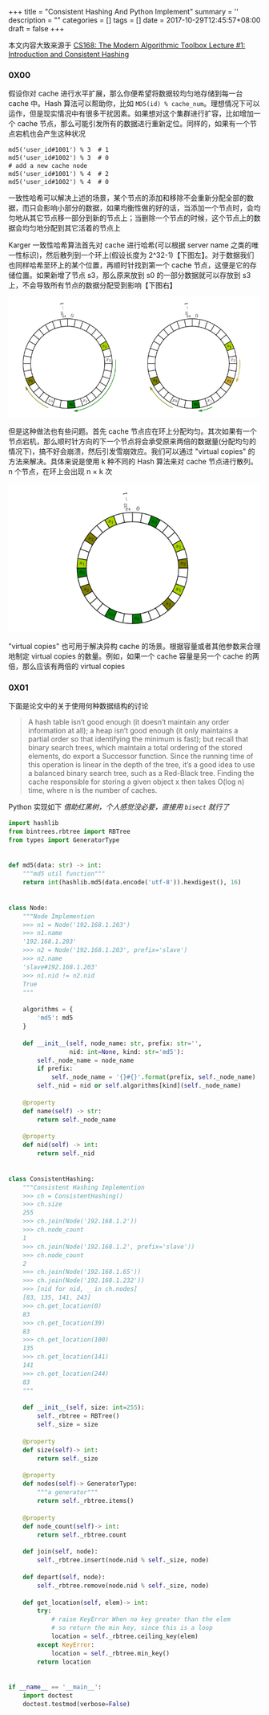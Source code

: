 
+++
title = "Consistent Hashing And Python Implement"
summary = ''
description = ""
categories = []
tags = []
date = 2017-10-29T12:45:57+08:00
draft = false
+++

本文内容大致来源于 [CS168: The Modern Algorithmic Toolbox Lecture #1: Introduction and Consistent Hashing](http://theory.stanford.edu/~tim/s17/l/l1.pdf)

### 0X00

假设你对 cache 进行水平扩展，那么你便希望将数据较均匀地存储到每一台 cache 中。Hash 算法可以帮助你，比如 `MD5(id) % cache_num`。理想情况下可以运作，但是现实情况中有很多干扰因素。如果想对这个集群进行扩容，比如增加一个 cache 节点，那么可能引发所有的数据进行重新定位。同样的，如果有一个节点宕机也会产生这种状况

```
md5('user_id#1001') % 3  # 1
md5('user_id#1002') % 3  # 0
# add a new cache node
md5('user_id#1001') % 4  # 2
md5('user_id#1002') % 4  # 0
```

一致性哈希可以解决上述的场景，某个节点的添加和移除不会重新分配全部的数据，而只会影响小部分的数据，如果均衡性做的好的话，当添加一个节点时，会均匀地从其它节点移一部分到新的节点上；当删除一个节点的时候，这个节点上的数据会均匀地分配到其它活着的节点上

Karger 一致性哈希算法首先对 cache 进行哈希(可以根据 server name 之类的唯一性标识)，然后散列到一个环上(假设长度为 2^32-1)【下图左】。对于数据我们也同样哈希至环上的某个位置，再顺时针找到第一个 cache 节点，这便是它的存储位置。如果新增了节点 s3，那么原来放到 s0 的一部分数据就可以存放到 s3 上，不会导致所有节点的数据分配受到影响【下图右】

![](../../images/2017/10/2017-10-29-15-02-11----.png)

但是这种做法也有些问题。首先 cache 节点应在环上分配均匀。其次如果有一个节点宕机，那么顺时针方向的下一个节点将会承受原来两倍的数据量(分配均匀的情况下)，搞不好会崩溃，然后引发雪崩效应。我们可以通过 "virtual copies" 的方法来解决。具体来说是使用 k 种不同的 Hash 算法来对 cache 节点进行散列。n 个节点，在环上会出现 n × k 次

![](../../images/2017/10/2017-10-29-20-30-40----.png)

"virtual copies" 也可用于解决异构 cache 的场景。根据容量或者其他参数来合理地制定 virtual copies 的数量。例如，如果一个 cache 容量是另一个 cache 的两倍，那么应该有两倍的 virtual copies

### 0X01

下面是论文中的关于使用何种数据结构的讨论

>A hash table isn’t good enough (it doesn’t maintain any order information at all); a heap isn’t good enough (it only maintains a partial order so that identifying the minimum is fast); but recall that binary search trees, which maintain a total ordering of the stored elements, do export a Successor function. Since the running time of this operation is linear in the depth of the tree, it’s a good idea to use a balanced binary search tree, such as a Red-Black tree. Finding the cache responsible for storing a given object x then takes O(log n) time, where n is the number of caches.

Python 实现如下 *借助红黑树，个人感觉没必要，直接用 `bisect` 就行了*

```Python
import hashlib
from bintrees.rbtree import RBTree
from types import GeneratorType


def md5(data: str) -> int:
    """md5 util function"""
    return int(hashlib.md5(data.encode('utf-8')).hexdigest(), 16)


class Node:
    """Node Implemention
    >>> n1 = Node('192.168.1.203')
    >>> n1.name
    '192.168.1.203'
    >>> n2 = Node('192.168.1.203', prefix='slave')
    >>> n2.name
    'slave#192.168.1.203'
    >>> n1.nid != n2.nid
    True
    """

    algorithms = {
        'md5': md5
    }

    def __init__(self, node_name: str, prefix: str='',
                 nid: int=None, kind: str='md5'):
        self._node_name = node_name
        if prefix:
            self._node_name = '{}#{}'.format(prefix, self._node_name)
        self._nid = nid or self.algorithms[kind](self._node_name)

    @property
    def name(self) -> str:
        return self._node_name

    @property
    def nid(self) -> int:
        return self._nid


class ConsistentHashing:
    """Consistent Hashing Implemention
    >>> ch = ConsistentHashing()
    >>> ch.size
    255
    >>> ch.join(Node('192.168.1.2'))
    >>> ch.node_count
    1
    >>> ch.join(Node('192.168.1.2', prefix='slave'))
    >>> ch.node_count
    2
    >>> ch.join(Node('192.168.1.65'))
    >>> ch.join(Node('192.168.1.232'))
    >>> [nid for nid, _ in ch.nodes]
    [83, 135, 141, 243]
    >>> ch.get_location(0)
    83
    >>> ch.get_location(39)
    83
    >>> ch.get_location(100)
    135
    >>> ch.get_location(141)
    141
    >>> ch.get_location(244)
    83
    """

    def __init__(self, size: int=255):
        self._rbtree = RBTree()
        self._size = size

    @property
    def size(self)-> int:
        return self._size

    @property
    def nodes(self)-> GeneratorType:
        """a generator"""
        return self._rbtree.items()

    @property
    def node_count(self)-> int:
        return self._rbtree.count

    def join(self, node):
        self._rbtree.insert(node.nid % self._size, node)

    def depart(self, node):
        self._rbtree.remove(node.nid % self._size, node)

    def get_location(self, elem)-> int:
        try:
            # raise KeyError When no key greater than the elem
            # so return the min key, since this is a loop
            location = self._rbtree.ceiling_key(elem)
        except KeyError:
            location = self._rbtree.min_key()
        return location


if __name__ == '__main__':
    import doctest
    doctest.testmod(verbose=False)
```

    
